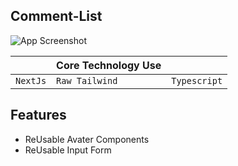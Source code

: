## Comment-List

![App Screenshot](https://i.ibb.co/3MBfWZh/l3cxamx1e6vpngqjtdyt.jpg)



|  | Core Technology Use     |                 |
| :-------- | :------- | :------------------------- |
| `NextJs` | `Raw Tailwind` | `Typescript` |




## Features

- ReUsable Avater Components
- ReUsable Input Form

